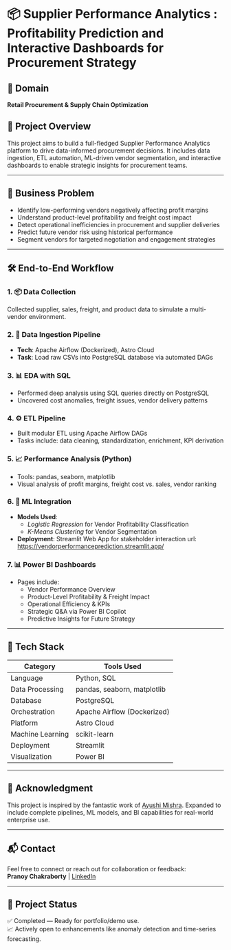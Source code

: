 # 📦 Supplier Performance Analytics : Profitability Prediction and Interactive Dashboards for Procurement Strategy  

## 📁 Domain  
**Retail Procurement & Supply Chain Optimization**

## 🧠 Project Overview  
This project aims to build a full-fledged Supplier Performance Analytics platform to drive data-informed procurement decisions. It includes data ingestion, ETL automation, ML-driven vendor segmentation, and interactive dashboards to enable strategic insights for procurement teams.

---

## 🎯 Business Problem  

- Identify low-performing vendors negatively affecting profit margins  
- Understand product-level profitability and freight cost impact  
- Detect operational inefficiencies in procurement and supplier deliveries  
- Predict future vendor risk using historical performance  
- Segment vendors for targeted negotiation and engagement strategies  

---

## 🛠️ End-to-End Workflow  

### 1. 📦 Data Collection  
Collected supplier, sales, freight, and product data to simulate a multi-vendor environment.

### 2. 🔄 Data Ingestion Pipeline  
- **Tech**: Apache Airflow (Dockerized), Astro Cloud  
- **Task**: Load raw CSVs into PostgreSQL database via automated DAGs  

### 3. 📊 EDA with SQL  
- Performed deep analysis using SQL queries directly on PostgreSQL  
- Uncovered cost anomalies, freight issues, vendor delivery patterns  

### 4. ⚙️ ETL Pipeline  
- Built modular ETL using Apache Airflow DAGs  
- Tasks include: data cleaning, standardization, enrichment, KPI derivation  

### 5. 📈 Performance Analysis (Python)  
- Tools: pandas, seaborn, matplotlib  
- Visual analysis of profit margins, freight cost vs. sales, vendor ranking  

### 6. 🤖 ML Integration  
- **Models Used**:  
  - *Logistic Regression* for Vendor Profitability Classification  
  - *K-Means Clustering* for Vendor Segmentation  
- **Deployment**: Streamlit Web App for stakeholder interaction 
url: https://vendorperformanceprediction.streamlit.app/

### 7. 📊 Power BI Dashboards  
- Pages include:  
  - Vendor Performance Overview  
  - Product-Level Profitability & Freight Impact  
  - Operational Efficiency & KPIs  
  - Strategic Q&A via Power BI Copilot  
  - Predictive Insights for Future Strategy  

---

## 🧰 Tech Stack  

| Category | Tools Used |
|---------|-------------|
| Language | Python, SQL |
| Data Processing | pandas, seaborn, matplotlib |
| Database | PostgreSQL |
| Orchestration | Apache Airflow (Dockerized) |
| Platform | Astro Cloud |
| Machine Learning | scikit-learn |
| Deployment | Streamlit |
| Visualization | Power BI |

---

## 🙌 Acknowledgment  
This project is inspired by the fantastic work of [Ayushi Mishra](https://www.linkedin.com/in/ayushi-mishra-analytics). Expanded to include complete pipelines, ML models, and BI capabilities for real-world enterprise use.

---

## 📬 Contact  
Feel free to connect or reach out for collaboration or feedback:  
**Pranoy Chakraborty** | [LinkedIn](https://www.linkedin.com/in/pranoychakraborty)

---

## 📌 Project Status  
✅ Completed — Ready for portfolio/demo use.  
📈 Actively open to enhancements like anomaly detection and time-series forecasting.

